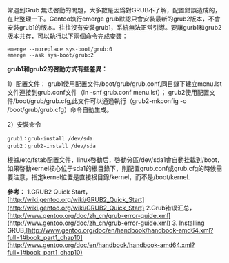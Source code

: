 <!---
markmeta_author: wongoo
markmeta_date: 2013-10-16 11:07:09
excerpt: Gentoo Linux Grub 無法啓動問題
slug: gentoo-linux-grub-cant-start
markmeta_title: Gentoo:Grub 無法啓動的問題
wordpress_id: 528
markmeta_categories: Experience
markmeta_tags: gentoo,grub,grub2,linux
-->

常遇到Grub 無法啓動的問題，大多數是因爲對GRUB不了解，配置錯誤造成的，在此整理一下。Gentoo執行emerge grub默認只會安裝最新的grub2版本，不會安裝grub1的版本。往往沒有安裝grub1，系統無法正常引導。要讓gurb1和grub2版本共存，可以執行以下兩個命令完成安裝：

    
    emerge --noreplace sys-boot/grub:0
    emerge --ask sys-boot/grub:2
    


**grub1和grub2的啓動方式有些差異：**

1）配置文件：
 grub1使用配置文件/boot/grub/grub.conf,同目錄下建立menu.lst文件連接到grub.conf文件（ln -snf grub.conf menu.lst）；
 grub2使用配置文件/boot/grub/grub.cfg,此文件可以通過執行（grub2-mkconfig -o /boot/grub/grub.cfg）命令自動生成。

2）安裝命令

     
    grub1：grub-install /dev/sda
    grub2：grub2-install /dev/sda
    


根據/etc/fstab配置文件，linux啓動后，啓動分區/dev/sda1會自動挂載到/boot，如果啓動kernel核心位于sda1的根目錄下，則配置grub.conf或grub.cfg的時候需要注意，指定kernel位置是直接根目錄/kernel，而不是/boot/kernel.

**參考：**
1.GRUB2 Quick Start，[http://wiki.gentoo.org/wiki/GRUB2_Quick_Start](http://wiki.gentoo.org/wiki/GRUB2_Quick_Start)
2.Grub错误汇总，[http://www.gentoo.org/doc/zh_cn/grub-error-guide.xml](http://www.gentoo.org/doc/zh_cn/grub-error-guide.xml)
3. Installing GRUB,[http://www.gentoo.org/doc/en/handbook/handbook-amd64.xml?full=1#book_part1_chap10](http://www.gentoo.org/doc/en/handbook/handbook-amd64.xml?full=1#book_part1_chap10)
